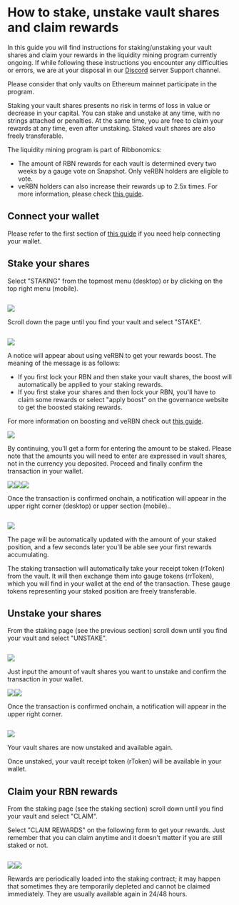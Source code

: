 # How to stake, unstake vault shares and claim rewards

In this guide you will find instructions for staking/unstaking your vault shares and claim your rewards in the liquidity mining program currently ongoing. If while following these instructions you encounter any difficulties or errors, we are at your disposal in our [Discord](https://www.google.com/url?q=https://discord.gg/rm7h9ce3ep\&sa=D\&source=editors\&ust=1662913666393691\&usg=AOvVaw2En00A5xtkjoM1h7E1Z8Nj) server Support channel.

Please consider that only vaults on Ethereum mainnet participate in the program.

Staking your vault shares presents no risk in terms of loss in value or decrease in your capital. You can stake and unstake at any time, with no strings attached or penalties. At the same time, you are free to claim your rewards at any time, even after unstaking. Staked vault shares are also freely transferable.

The liquidity mining program is part of Ribbonomics:

* The amount of RBN rewards for each vault is determined every two weeks by a gauge vote on Snapshot. Only veRBN holders are eligible to vote.
* veRBN holders can also increase their rewards up to 2.5x times. For more information, please check [this guide](../ribbon-dao/how-to-lock-rbn-boost-and-claim-protocol-revenues.md).

## Connect your wallet <a href="#h.hf5hlm9dkqrg" id="h.hf5hlm9dkqrg"></a>

Please refer to the first section of [this guide](how-to-deposit.md#connect-your-wallet) if you need help connecting your wallet.

## Stake your shares <a href="#h.ig30e2hrjp4j" id="h.ig30e2hrjp4j"></a>

Select "STAKING" from the topmost menu (desktop) or by clicking on the top right menu (mobile).

<figure><img src="../.gitbook/assets/image5 (5)" alt=""><figcaption></figcaption></figure>

![](<../.gitbook/assets/image10 (3)>)

Scroll down the page until you find your vault and select "STAKE".

<figure><img src="../.gitbook/assets/image2 (1)" alt=""><figcaption></figcaption></figure>

![](<../.gitbook/assets/image17 (2)>)

A notice will appear about using veRBN to get your rewards boost. The meaning of the message is as follows:

* If you first lock your RBN and then stake your vault shares, the boost will automatically be applied to your staking rewards.
* If you first stake your shares and then lock your RBN, you'll have to claim some rewards or select "apply boost" on the governance website to get the boosted staking rewards.

For more information on boosting and veRBN check out [this guide](../ribbon-dao/how-to-lock-rbn-boost-and-claim-protocol-revenues.md).

![](<../.gitbook/assets/image14 (4)>)

By continuing, you'll get a form for entering the amount to be staked. Please note that the amounts you will need to enter are expressed in vault shares, not in the currency you deposited. Proceed and finally confirm the transaction in your wallet.

![](<../.gitbook/assets/image19 (3)>)![](<../.gitbook/assets/image18 (2)>)![](<../.gitbook/assets/image9 (5)>)

Once the transaction is confirmed onchain, a notification will appear in the upper right corner (desktop) or upper section (mobile)..

<figure><img src="../.gitbook/assets/image6 (6)" alt=""><figcaption></figcaption></figure>

![](<../.gitbook/assets/image1 (3)>)

The page will be automatically updated with the amount of your staked position, and a few seconds later you'll be able see your first rewards accumulating.

The staking transaction will automatically take your receipt token (rToken) from the vault. It will then exchange them into gauge tokens (rrToken), which you will find in your wallet at the end of the transaction. These gauge tokens representing your staked position are freely transferable.

## Unstake your shares <a href="#h.stqn8ca118g" id="h.stqn8ca118g"></a>

From the staking page (see the previous section) scroll down until you find your vault and select "UNSTAKE".

<figure><img src="../.gitbook/assets/image7 (7)" alt=""><figcaption></figcaption></figure>

![](<../.gitbook/assets/image16 (4)>)

Just input the amount of vault shares you want to unstake and confirm the transaction in your wallet.

![](<../.gitbook/assets/image8 (4)>)![](<../.gitbook/assets/image15 (5)>)

Once the transaction is confirmed onchain, a notification will appear in the upper right corner.

<figure><img src="../.gitbook/assets/image11 (1)" alt=""><figcaption></figcaption></figure>

![](<../.gitbook/assets/image13 (5)>)

Your vault shares are now unstaked and available again.

Once unstaked, your vault receipt token (rToken) will be available in your wallet.

## Claim your RBN rewards <a href="#h.z3a4mqkzsslw" id="h.z3a4mqkzsslw"></a>

From the staking page (see the staking section) scroll down until you find your vault and select "CLAIM".

Select "CLAIM REWARDS" on the following form to get your rewards. Just remember that you can claim anytime and it doesn't matter if you are still staked or not.

<figure><img src="../.gitbook/assets/image4 (4)" alt=""><figcaption></figcaption></figure>

![](<../.gitbook/assets/image3 (3)>)![](<../.gitbook/assets/image12 (2)>)

Rewards are periodically loaded into the staking contract; it may happen that sometimes they are temporarily depleted and cannot be claimed immediately. They are usually available again in 24/48 hours.
